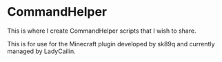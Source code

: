 CommandHelper
=============
This is where I create CommandHelper scripts that I wish to share.

This is for use for the Minecraft plugin developed by sk89q and currently managed by LadyCailin.

